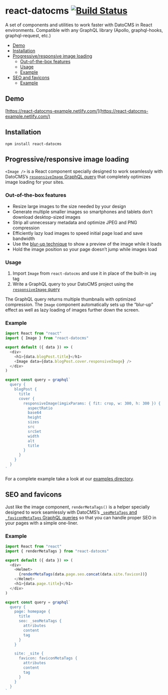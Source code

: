 # react-datocms [![Build Status](https://travis-ci.org/datocms/react-datocms.svg?branch=master)](https://travis-ci.org/datocms/react-datocms)

A set of components and utilities to work faster with DatoCMS in React environments. Compatible with any GraphQL library (Apollo, graphql-hooks, graphql-request, etc.)

<!-- START doctoc generated TOC please keep comment here to allow auto update -->
<!-- DON'T EDIT THIS SECTION, INSTEAD RE-RUN doctoc TO UPDATE -->


- [Demo](#demo)
- [Installation](#installation)
- [Progressive/responsive image loading](#progressiveresponsive-image-loading)
  - [Out-of-the-box features](#out-of-the-box-features)
  - [Usage](#usage)
  - [Example](#example)
- [SEO and favicons](#seo-and-favicons)
  - [Example](#example-1)

<!-- END doctoc generated TOC please keep comment here to allow auto update -->

## Demo

[https://react-datocms-example.netlify.com/](https://react-datocms-example.netlify.com/)

## Installation

```
npm install react-datocms
```

## Progressive/responsive image loading

`<Image />` is a React component specially designed to work seamlessly with DatoCMS’s [`responsiveImage` GraphQL query](https://www.datocms.com/docs/qualcosa) that completely optimizes image loading for your sites.

### Out-of-the-box features

* Resize large images to the size needed by your design
* Generate multiple smaller images so smartphones and tablets don’t download desktop-sized images
* Strip all unnecessary metadata and optimize JPEG and PNG compression
* Efficiently lazy load images to speed initial page load and save bandwidth
* Use the [blur-up technique](https://css-tricks.com/the-blur-up-technique-for-loading-background-images/) to show a preview of the image while it loads
* Hold the image position so your page doesn’t jump while images load

### Usage

1. Import `Image` from `react-datocms` and use it in place of the built-in `img` tag
2. Write a GraphQL query to your DatoCMS project using the [`responsiveImage` query](https://www.datocms.com/docs/qualcosa)

The GraphQL query returns multiple thumbnails with optimized compression. The `Image` component automatically sets up the “blur-up” effect as well as lazy loading of images further down the screen.

### Example

```js
import React from "react"
import { Image } from "react-datocms"

export default ({ data }) => (
  <div>
    <h1>{data.blogPost.title}</h1>
    <Image data={data.blogPost.cover.responsiveImage} />
  </div>
)

export const query = graphql`
  query {
    blogPost {
      title
      cover {
        responsiveImage(imgixParams: { fit: crop, w: 300, h: 300 }) {
          aspectRatio
          base64
          height
          sizes
          src
          srcSet
          width
          alt
          title
        }
      }
    }
  }
`
```

For a complete example take a look at our [examples directory](https://github.com/datocms/react-datocms/tree/master/examples).

## SEO and favicons

Just like the image component, `renderMetaTags()` is a helper specially designed to work seamlessly with DatoCMS’s [`_seoMetaTags` and `_faviconMetaTags` GraphQL queries](https://www.datocms.com/docs/content-delivery-api/seo) so that you can handle proper SEO in your pages with a simple one-liner.

### Example

```js
import React from "react"
import { renderMetaTags } from "react-datocms"

export default ({ data }) => (
  <div>
    <Helmet>
      {renderMetaTags(data.page.seo.concat(data.site.favicon))}
    </Helmet>
    <h1>{data.page.title}</h1>
  </div>
)

export const query = graphql`
  query {
    page: homepage {
      title
      seo: _seoMetaTags {
        attributes
        content
        tag
      }
    }

    site: _site {
      favicon: faviconMetaTags {
        attributes
        content
        tag
      }
    }
  }
`
```